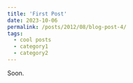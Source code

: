 ```yaml
---
title: 'First Post'
date: 2023-10-06
permalink: /posts/2012/08/blog-post-4/
tags:
  - cool posts
  - category1
  - category2
---
```


Soon.
